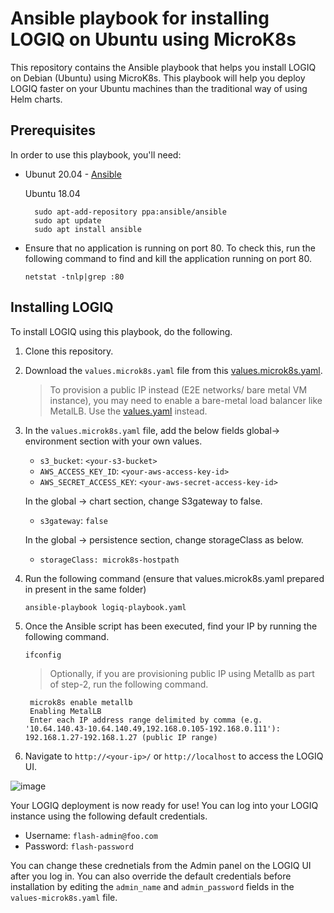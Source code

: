 # Ansible playbook for installing LOGIQ on Ubuntu using MicroK8s

This repository contains the Ansible playbook that helps you install LOGIQ on Debian (Ubuntu) using MicroK8s. This playbook will help you deploy LOGIQ faster on your Ubuntu machines than the traditional way of using Helm charts.  

## Prerequisites

In order to use this playbook, you'll need:

- Ubunut 20.04 - [Ansible](https://docs.ansible.com/ansible/latest/installation_guide/intro_installation.html)
 
  Ubuntu 18.04 
  ```
    sudo apt-add-repository ppa:ansible/ansible
    sudo apt update
    sudo apt install ansible
  ```
- Ensure that no application is running on port 80. To check this, run the following command to find and kill the application running on port 80. 
  
  ```
  netstat -tnlp|grep :80
  ```

## Installing LOGIQ

To install LOGIQ using this playbook, do the following.

1. Clone this repository. 
2. Download the `values.microk8s.yaml` file from this [values.microk8s.yaml](https://github.com/logiqai/logiq-installation/blob/main/values/values.microk8s.yaml).
   > To provision a public IP instead (E2E networks/ bare metal VM instance), you may need to enable a bare-metal load balancer like MetalLB. Use the [values.yaml](https://github.com/logiqai/logiq-installation/blob/main/values/values.yaml) instead.
3. In the `values.microk8s.yaml` file, add the below fields global-> environment section with your own values. 
   - `s3_bucket`: `<your-s3-bucket>`
   - `AWS_ACCESS_KEY_ID`: `<your-aws-access-key-id>`
   - `AWS_SECRET_ACCESS_KEY`: `<your-aws-secret-access-key-id>`
   
   In the global -> chart section, change S3gateway to false.
   - `s3gateway`: `false`
 
   In the global -> persistence section, change storageClass as below.    
   - `storageClass: microk8s-hostpath`
  
4. Run the following command (ensure that values.microk8s.yaml prepared in present in the same folder)
    ```
    ansible-playbook logiq-playbook.yaml
    ```
5. Once the Ansible script has been executed, find your IP by running the following command. 
    ```
    ifconfig
    ```
   > Optionally, if you are provisioning public IP using Metallb as part of step-2, run the following command.
   ```
    microk8s enable metallb
    Enabling MetalLB
    Enter each IP address range delimited by comma (e.g.  '10.64.140.43-10.64.140.49,192.168.0.105-192.168.0.111'): 192.168.1.27-192.168.1.27 (public IP range)
   ```
7. Navigate to `http://<your-ip>/` or `http://localhost` to access the LOGIQ UI. 


![image](https://user-images.githubusercontent.com/67860971/129042112-8748275a-697e-4faa-9db1-cb515bb6ec6c.png)

Your LOGIQ deployment is now ready for use! You can log into your LOGIQ instance using the following default credentials.

- Username: `flash-admin@foo.com`
- Password: `flash-password`

You can change these crednetials from the Admin panel on the LOGIQ UI after you log in. You can also override the default credentials before installation by editing the `admin_name` and `admin_password` fields in the `values-microk8s.yaml` file. 

